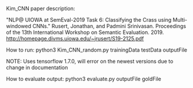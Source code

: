 Kim_CNN paper description: 

"NLP@ UIOWA at SemEval-2019 Task 6: Classifying the Crass using Multi-windowed CNNs."
Rusert, Jonathan, and Padmini Srinivasan.
Proceedings of the 13th International Workshop on Semantic Evaluation.
2019.
http://homepage.divms.uiowa.edu/~jrusert/S19-2125.pdf



How to run: 
python3 Kim_CNN_random.py trainingData testData outputFile

NOTE: Uses tensorflow 1.7.0, will error on the newest versions due to change in documentation



How to evaluate output: 
python3 evaluate.py outputFile goldFile